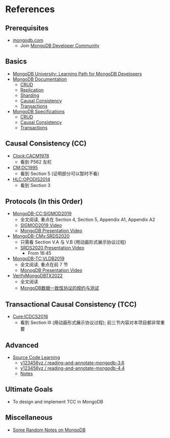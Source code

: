 # References

## Prerequisites
- [mongodb.com](https://www.mongodb.com/)
  - Join [MongoDB Developer Community](https://www.mongodb.com/community/forums/)

## Basics
- [MongoDB University: Learning Path for MongoDB Developers](https://university.mongodb.com/learning_paths/developer)
- [MongoDB Documentation](https://www.mongodb.com/docs/)
  - [CRUD](https://www.mongodb.com/docs/manual/crud/)
  - [Replication](https://www.mongodb.com/docs/manual/replication/)
  - [Sharding](https://www.mongodb.com/docs/manual/sharding/)
  - [Causal Consistency](https://www.mongodb.com/docs/manual/core/causal-consistency-read-write-concerns/)
  - [Transactions](https://www.mongodb.com/docs/manual/core/transactions/)
- [MongoDB Specifications](https://github.com/mongodb/specifications)
  - [CRUD](https://github.com/mongodb/specifications/blob/master/source/crud/crud.rst)
  - [Causal Consistency](https://github.com/mongodb/specifications/blob/master/source/causal-consistency/causal-consistency.rst)
  - [Transactions](https://github.com/mongodb/specifications/blob/master/source/transactions/transactions.rst)

## Causal Consistency (CC)
- [Clock:CACM1978](CACM1978%20Time%20Clocks%20and%20the%20Ordering%20of%20Events%20in%20a%20Distributed%20System.pdf)
  - 看到 P562 左栏
- [CM:DC1995](DC1995%20Causal%20Memory%20Definitions%20Implementation%20and%20Programming.pdf)
  - 看到 Section 5 (证明部分可以暂时不看)
- [HLC:OPODIS2014](OPODIS2014%20Logical%20Physical%20Clocks.pdf)
  - 看到 Section 3

## Protocols (In this Order)
- [MongoDB-CC:SIGMOD2019](./SIGMOD2019%20Implementation%20of%20Cluster-wide%20Logical%20Clock%20and%20Causal%20Consistency%20in%20MongoDB.pdf)
  - 全文阅读, 重点在 Section 4, Section 5, Appendix A1, Appendix A2
  - [SIGMOD2019 Video](https://www.bilibili.com/video/BV1JY4y1e7bw?share_source=copy_web)
  - [MongoDB Presentation Video](https://www.mongodb.com/presentations/implementation-of-cluster-wide-causal-consistency-in-mongodb)
- [MongoDB-CMv:SRDS2020](./SRDS2020%20A%20Generic%20Specification%20Framework%20for%20Weakly%20Consistent%20Systems.pdf)
  - 只需看 Section V.A 与 V.B (用动画形式展示协议过程)
  - [SRDS2020 Presentation Video](https://www.bilibili.com/video/BV1LF411G7ip?share_source=copy_web)
    - From 16:45
- [MongoDB-TC:VLDB2019](./VLDB2019%20Tunable%20Consistency%20in%20MongoDB.pdf)
  - 全文阅读, 重点在前 7 节
  - [MonogDB Presentation Video](https://www.bilibili.com/video/BV13p4y1z7mn?share_source=copy_web)
- [VerifyMongoDBTX2022](https://arxiv.org/abs/2111.14946)
  - 全文阅读
  - [MongoDB数据一致性协议的规约与测试](https://www.bilibili.com/video/BV1Zq4y1F78g?share_source=copy_web)

## Transactional Causal Consistency (TCC)
- [Cure:ICDCS2016](./ICDCS2016%20Cure%20Strong%20Semantics%20Meets%20High%20Availability%20and%20Low%20Latency.pdf)
  - 看到 Section III (用动画形式展示协议过程); 前三节内容对本项目都非常重要
## Advanced
- [Source Code Learning](https://github.com/mongodb/mongo)
  - [y123456yz / reading-and-annotate-mongodb-3.6](https://github.com/y123456yz/reading-and-annotate-mongodb-3.6)
  - [y123456yz / reading-and-annotate-mongodb-4.4](https://github.com/y123456yz/reading-and-annotate-mongodb-4.4)
  - [Notes](https://github.com/Tsunaou/Papers-Reading-Notes/tree/master/Notes)

## Ultimate Goals
- To design and implement TCC in MongoDB

## Miscellaneous
- [Some Random Notes on MongoDB](https://github.com/hengxin/awesome-dbs/tree/master/MongoDB)